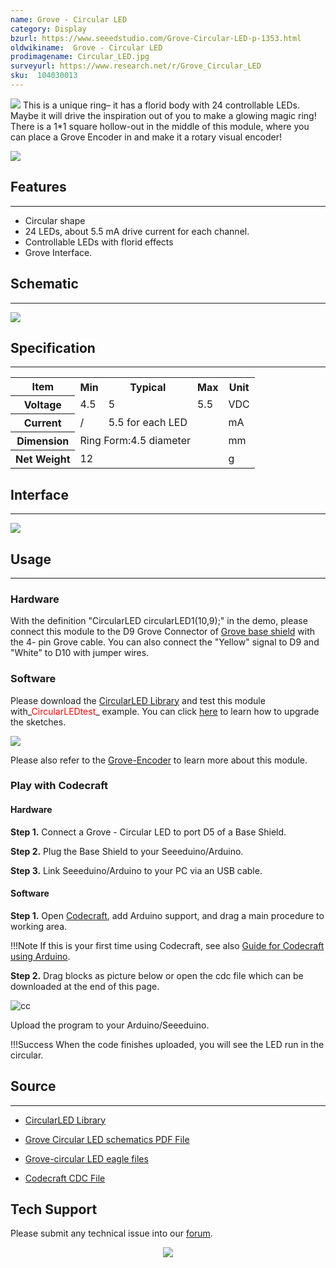 ```yaml
---
name: Grove - Circular LED
category: Display
bzurl: https://www.seeedstudio.com/Grove-Circular-LED-p-1353.html
oldwikiname:  Grove - Circular LED
prodimagename: Circular_LED.jpg
surveyurl: https://www.research.net/r/Grove_Circular_LED
sku:  104030013
---
```

![](https://github.com/SeeedDocument/Grove-Circular_LED/raw/master/img/Circular_LED.jpg)
This is a unique ring– it has a florid body with 24 controllable LEDs. Maybe it will drive the inspiration out of you to make a glowing magic ring! There is a 1*1 square hollow-out in the middle of this module, where you can place a Grove Encoder in and make it a rotary visual encoder!

[![](https://github.com/SeeedDocument/Seeed-WiKi/raw/master/docs/images/300px-Get_One_Now_Banner-ragular.png)](https://www.seeedstudio.com/Grove-Circular-LED-p-1353.html)

##   Features
---
*   Circular shape
*   24 LEDs, about 5.5 mA drive current for each channel.
*   Controllable LEDs with florid effects
*   Grove Interface.

##   Schematic
---
![](https://github.com/SeeedDocument/Grove-Circular_LED/raw/master/img/Circular_LED_schmatic.jpg)

##   Specification
---
<table  cellspacing="0" width="80%">
<tr>
<th scope="col"> Item
</th>
<th scope="col"> Min
</th>
<th scope="col"> Typical
</th>
<th scope="col"> Max
</th>
<th scope="col"> Unit
</th></tr>
<tr>
<th scope="row"> Voltage
</th>
<td> 4.5
</td>
<td> 5
</td>
<td> 5.5
</td>
<td> VDC
</td></tr>
<tr>
<th scope="row"> Current
</th>
<td> /
</td>
<td> 5.5 for each LED
</td>
<td>
</td>
<td> mA
</td></tr>
<tr>
<th scope="row"> Dimension
</th>
<td colspan="3"> Ring Form:4.5 diameter
</td>
<td> mm
</td></tr>
<tr>
<th scope="row"> Net Weight
</th>
<td colspan="3"> 12
</td>
<td> g
</td></tr></table>

##   Interface
---
![](https://github.com/SeeedDocument/Grove-Circular_LED/raw/master/img/Circular_LED_Interface.jpg)

##   Usage
---
###   Hardware

With the definition "CircularLED circularLED1(10,9);" in the demo, please connect this module to the D9 Grove Connector of [Grove base shield](/Base_Shield_V2) with the 4- pin Grove cable. You can also connect the "Yellow" signal to D9 and "White" to D10 with jumper wires.

###   Software

Please download the [CircularLED Library](https://github.com/SeeedDocument/Grove-Circular_LED/raw/master/res/CircularLED.zip) and test this module with_<font color="red">CircularLEDtest</font>_ example. You can click [here](/Upload_Code) to learn how to upgrade the sketches.

 ![](https://github.com/SeeedDocument/Grove-Circular_LED/raw/master/img/Circular_LED_shining.gif)

 Please also refer to the [Grove-Encoder](/Grove-Encoder) to learn more about this module.

### Play with Codecraft

#### Hardware

**Step 1.** Connect a Grove - Circular LED to port D5 of a Base Shield.

**Step 2.** Plug the Base Shield to your Seeeduino/Arduino.

**Step 3.** Link Seeeduino/Arduino to your PC via an USB cable.

#### Software

**Step 1.** Open [Codecraft](https://ide.chmakered.com/), add Arduino support, and drag a main procedure to working area.

!!!Note
    If this is your first time using Codecraft, see also [Guide for Codecraft using Arduino](http://wiki.seeedstudio.com/Guide_for_Codecraft_using_Arduino/).

**Step 2.** Drag blocks as picture below or open the cdc file which can be downloaded at the end of this page.

![cc](https://raw.githubusercontent.com/SeeedDocument/Grove-Circular_LED/master/img/cc_Circular_LED.png)

Upload the program to your Arduino/Seeeduino.

!!!Success
    When the code finishes uploaded, you will see the LED run in the circular.

##   Source
---
- [CircularLED Library](https://github.com/SeeedDocument/Grove-Circular_LED/raw/master/res/CircularLED.zip)

- [Grove Circular LED schematics PDF File](https://github.com/SeeedDocument/Grove-Circular_LED/raw/master/res/Circular_LED_v0.9b.pdf)

- [Grove-circular LED eagle files](https://github.com/SeeedDocument/Grove-Circular_LED/raw/master/res/Grove-circular_LED_eagle_files.zip)

- [Codecraft CDC File](https://raw.githubusercontent.com/SeeedDocument/Grove-Circular_LED/master/res/Grove_Circular_LED_CDC_File.zip)

## Tech Support
Please submit any technical issue into our [forum](http://forum.seeedstudio.com/). <br /><p style="text-align:center"><a href="https://www.seeedstudio.com/act-4.html?utm_source=wiki&utm_medium=wikibanner&utm_campaign=newproducts" target="_blank"><img src="https://github.com/SeeedDocument/Wiki_Banner/raw/master/new_product.jpg" /></a></p>